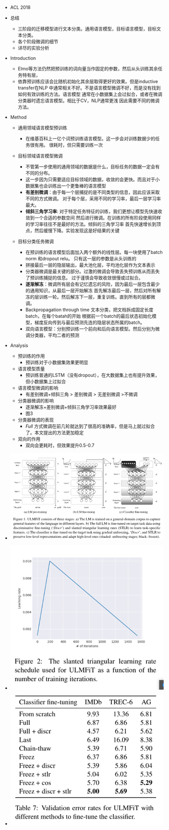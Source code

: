 - ACL 2018
- 总结
    - 三阶段的迁移模型进行文本分类。通用语言模型，目标语言模型，目标文本分类。
    - 各个阶段微调的细节
    - 详尽的实验分析
- Introduction
    - Elmo等方法仍然把预训练的词向量当作固定的参数，然后从头训练其余任务特有层，
    - 依靠预训练应该会比随机初始化其余层取得更好的效果。但是inductive transfer在NLP
    中通常相关不好。不是语言模型微调不好，而是没有找到如何有效训练的方法。语言模型
    通常在小数据集上会过拟合，或者在微调分类器时遗忘语言模型。相比于CV，NLP通常更浅
    因此需要不同的微调方法。
- Method
    - 通用领域语言模型预训练
        - 在维基百科上一亿个词预训练语言模型。这一步会对训练数据少的任务很有用。
        很耗时，但只需要训练一次
    - 目标领域语言模型微调
        - 不管第一步使用的通用领域的数据是什么，目标任务的数据一定会有不同的分布。
        - 这一步因为只需要适应目标领域的数据，收敛的会更快。而且对于小数据集也会训练出一个更鲁棒的语言模型
        - **有差别微调**：由于每一个层捕捉的是不同类型的信息，因此应该采取不同的方式微调。
        对于每个层，采用不同的学习率，最后一层学习率最大。
        - **倾斜三角学习率**: 对于特定任务特征的训练，我们更想让模型先快速收敛到一个合适的参数空间
        然后进行微调。在训练的所有阶段使用同样的学习率往往不是最好的方法。倾斜的三角学习率
        首先快速增长到顶点，然后缓慢下降。实验发现这是好结果的关键

    - 目标分类任务微调
        - 在预训练的语言模型后面加入两个额外的线性层。每一块使用了batch norm 和dropout
        relu。 只有这一层的参数是从头训练的
        - 拼接最后一层的隐层输出，最大池化层，平均池化层作为文本表示
        - 分类器微调是最关键的部分。过激的微调会导致丢失预训练从而丢失了预训练捕捉的信息。
        过于谨慎会导致收敛很慢或过拟合。
        - **逐渐解冻**：微调所有层会有记忆遗忘的风险，因为最后一层包含最少的通用知识，从最后一层开始解冻
        首先解冻最后一层，然后对所有解冻的层训练一轮。然后解冻下一层，重复训练。直到所有的层都微调。
        - Backpropagation through time 文本分类，把文档拆成固定长度batch，在每个batah的开始
        根据前一个batch的最后状态初始化模型，梯度反向传到与最后预测先连的隐层状态所属的batch。
        - 双向语言模型：分别预训练一个前向和后向语言模型。然后分别为微调分类器，平均二者的预测

- Analysis
    - 预训练的作用
        - 预训练对于小数据集效果更明显
    - 语言模型质量
        - 预训练普通的LSTM（没有dropout），在大数据集上也有提升效果，但小数据集上过拟合
    - 语言模型微调的影响
        -  有差别微调+倾斜三角 > 差别微调 > 无差别微调 >不微调
    - 分类器微调的影响
        - 逐渐解冻+差别微调+倾斜三角学习率效果最好
        - 图3
    - 分类器微调的表现
        -  _Full_ 方式微调在前几轮就达到了很高的准确率，但是马上就过拟合了。本文提出的方法更加稳定
    - 双向的作用
        - 双向会更耗时，但效果提升0.5-0.7
- ![pic1](pics/ulmfit/a.png)
- ![pic2](pics/ulmfit/b.png)
- ![pic3](pics/ulmfit/c.png)